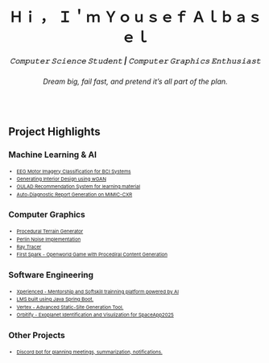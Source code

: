 <h1 align="center">Ｈｉ ， Ｉ＇ｍ Ｙｏｕｓｅｆ Ａｌｂａｓｅｌ </h1>
<h5 align="center">𝙲𝚘𝚖𝚙𝚞𝚝𝚎𝚛 𝚂𝚌𝚒𝚎𝚗𝚌𝚎 𝚂𝚝𝚞𝚍𝚎𝚗𝚝 | 𝙲𝚘𝚖𝚙𝚞𝚝𝚎𝚛 𝙶𝚛𝚊𝚙𝚑𝚒𝚌𝚜 𝙴𝚗𝚝𝚑𝚞𝚜𝚒𝚊𝚜𝚝 </h5>
<h6 align="center">Dream big, fail fast, and pretend it’s all part of the plan.</h6>

<br />
<h2>Project Highlights </h2>
<h3 align="left" style="font-size: 1.0rem;">Machine Learning & AI</h3>
<ul style="font-size: 0.6rem; line-height: 1.6;">
  <li><a href="https://github.com/Yousef-Albasel/EEG-Based-BCI-System" target="_blank">EEG Motor Imagery Classification for BCI Systems</a></li>
  <li><a href="https://www.kaggle.com/code/yousefalbasel/generating-interior-design-dcgan-wgan" target="_blank">Generating Interior Design using wGAN</a></li>
  <li><a href="https://github.com/Yousef-Albasel/OULAD-Recommender-System" target="_blank">OULAD Recommendation System for learning material</a></li>
  <li><a href="https://www.kaggle.com/code/yousefalbasel/auto-diagnostic-reports-generation-on-mimic-cxr-cn" target="_blank">Auto-Diagnostic Report Generation on MIMIC-CXR</a></li>
</ul>

<h3 align="left" style="font-size: 1.0rem;">Computer Graphics</h3>
<ul style="font-size: 0.6rem; line-height: 1.6;">
  <li><a href="https://github.com/Yousef-Albasel/GenTerrain3D" target="_blank">Procedural Terrain Generator</a></li>
  <li><a href="https://github.com/Yousef-Albasel/ProceduralTerra" target="_blank">Perlin Noise Implementation</a></li>
  <li><a href="https://github.com/Yousef-Albasel/raytracer" target="_blank">Ray Tracer</a></li>
  <li><a href="https://github.com/Yousef-Albasel/First-Spark" target="_blank">First Spark - Openworld Game with Procediral Content Generation</a></li>
</ul>

<h3 align="left" style="font-size: 1.0rem;">Software Engineering</h3>
<ul style="font-size: 0.6rem; line-height: 1.6;">
  <li><a href="https://github.com/AdelHefny/Xperienced" target="_blank">Xperienced - Mentorship and Softskill trainning platform powered by AI</a></li>
  <li><a href="https://github.com/a7medev/lms" target="_blank">LMS built using Java Spring Boot.</a></li>
  <li><a href="https://github.com/Yousef-Albasel/Vertex" target="_blank">Vertex - Advanced Static-Site Generation Tool.</a></li>
  <li><a href="https://github.com/Yousef-Albasel/Orbitify" target="_blank">Orbitify - Exoplanet Identification and Visulization for SpaceApp2025</a></li>
</ul>


<h3 align="left" style="font-size: 1.0rem;">Other Projects</h3>
<ul style="font-size: 0.6rem; line-height: 1.6;">
  <li><a href="https://github.com/Yousef-Albasel/Bor3y" target="_blank">Discord bot for planning meetings, summarization, notifications.</a></li>
</ul>


